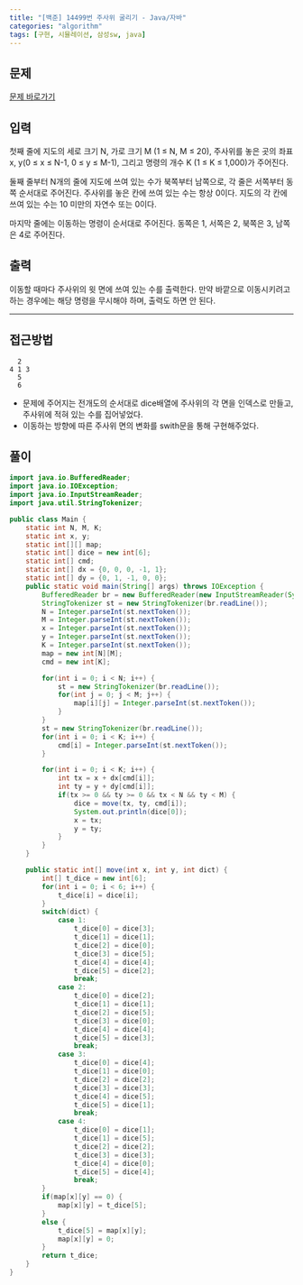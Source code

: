 ```yaml
---
title: "[백준] 14499번 주사위 굴리기 - Java/자바"
categories: "algorithm"
tags: [구현, 시뮬레이션, 삼성sw, java]
---
```


## 문제

[문제 바로가기](https://www.acmicpc.net/problem/14499)

## 입력

첫째 줄에 지도의 세로 크기 N, 가로 크기 M (1 ≤ N, M ≤ 20), 주사위를 놓은 곳의 좌표 x, y(0 ≤ x ≤ N-1, 0 ≤ y ≤ M-1), 그리고 명령의 개수 K (1 ≤ K ≤ 1,000)가 주어진다.

둘째 줄부터 N개의 줄에 지도에 쓰여 있는 수가 북쪽부터 남쪽으로, 각 줄은 서쪽부터 동쪽 순서대로 주어진다. 주사위를 놓은 칸에 쓰여 있는 수는 항상 0이다. 지도의 각 칸에 쓰여 있는 수는 10 미만의 자연수 또는 0이다.

마지막 줄에는 이동하는 명령이 순서대로 주어진다. 동쪽은 1, 서쪽은 2, 북쪽은 3, 남쪽은 4로 주어진다.

## 출력

이동할 때마다 주사위의 윗 면에 쓰여 있는 수를 출력한다. 만약 바깥으로 이동시키려고 하는 경우에는 해당 명령을 무시해야 하며, 출력도 하면 안 된다.



---



## 접근방법

```
  2
4 1 3
  5
  6
```

- 문제에 주어지는 전개도의 순서대로 dice배열에 주사위의 각 면을 인덱스로 만들고, 주사위에 적혀 있는 수를 집어넣었다.
- 이동하는 방향에 따른 주사위 면의 변화를  swith문을 통해 구현해주었다.

## 풀이

```java
import java.io.BufferedReader;
import java.io.IOException;
import java.io.InputStreamReader;
import java.util.StringTokenizer;

public class Main {
    static int N, M, K;
    static int x, y;
    static int[][] map;
    static int[] dice = new int[6];
    static int[] cmd;
    static int[] dx = {0, 0, 0, -1, 1};
    static int[] dy = {0, 1, -1, 0, 0};
    public static void main(String[] args) throws IOException {
        BufferedReader br = new BufferedReader(new InputStreamReader(System.in));
        StringTokenizer st = new StringTokenizer(br.readLine());
        N = Integer.parseInt(st.nextToken());
        M = Integer.parseInt(st.nextToken());
        x = Integer.parseInt(st.nextToken());
        y = Integer.parseInt(st.nextToken());
        K = Integer.parseInt(st.nextToken());
        map = new int[N][M];
        cmd = new int[K];

        for(int i = 0; i < N; i++) {
            st = new StringTokenizer(br.readLine());
            for(int j = 0; j < M; j++) {
                map[i][j] = Integer.parseInt(st.nextToken());
            }
        }
        st = new StringTokenizer(br.readLine());
        for(int i = 0; i < K; i++) {
            cmd[i] = Integer.parseInt(st.nextToken());
        }

        for(int i = 0; i < K; i++) {
            int tx = x + dx[cmd[i]];
            int ty = y + dy[cmd[i]];
            if(tx >= 0 && ty >= 0 && tx < N && ty < M) {
                dice = move(tx, ty, cmd[i]);
                System.out.println(dice[0]);
                x = tx;
                y = ty;
            }
        }
    }

    public static int[] move(int x, int y, int dict) {
        int[] t_dice = new int[6];
        for(int i = 0; i < 6; i++) {
            t_dice[i] = dice[i];
        }
        switch(dict) {
            case 1:
                t_dice[0] = dice[3];
                t_dice[1] = dice[1];
                t_dice[2] = dice[0];
                t_dice[3] = dice[5];
                t_dice[4] = dice[4];
                t_dice[5] = dice[2];
                break;
            case 2:
                t_dice[0] = dice[2];
                t_dice[1] = dice[1];
                t_dice[2] = dice[5];
                t_dice[3] = dice[0];
                t_dice[4] = dice[4];
                t_dice[5] = dice[3];
                break;
            case 3:
                t_dice[0] = dice[4];
                t_dice[1] = dice[0];
                t_dice[2] = dice[2];
                t_dice[3] = dice[3];
                t_dice[4] = dice[5];
                t_dice[5] = dice[1];
                break;
            case 4:
                t_dice[0] = dice[1];
                t_dice[1] = dice[5];
                t_dice[2] = dice[2];
                t_dice[3] = dice[3];
                t_dice[4] = dice[0];
                t_dice[5] = dice[4];
                break;
        }
        if(map[x][y] == 0) {
            map[x][y] = t_dice[5];
        }
        else {
            t_dice[5] = map[x][y];
            map[x][y] = 0;
        }
        return t_dice;
    }
}
```
